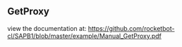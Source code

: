 ## GetProxy

 view the documentation at: https://github.com/rocketbot-cl/SAPB1/blob/master/example/Manual_GetProxy.pdf